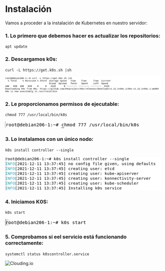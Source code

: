 # Instalación

Vamos a proceder a la instalación de Kubernetes en nuestro servidor:

### 1. Lo primero que debemos hacer es actualizar los repositorios:

```
apt update
```

### 2. Descargamos k0s:

```
curl -L https://get.k0s.sh |sh
```
![Descargak0s](https://github.com/juanglez01/K0S/blob/3619ff4ecabace088040c3e6e0578486955ae19c/Imagenes/descargak0s.png)

### 2. Le proporcionamos permisos de ejecutable:

```
chmod 777 /usr/local/bin/k0s
```
![Permisosk0s](https://github.com/juanglez01/K0S/blob/c43e5e1fbc970a7f57c42a69e2acb44697482646/Imagenes/permisosk0s.png)

### 3. Lo instalamos con un único nodo:

```
k0s install controller --single
```
![k0snodos](https://github.com/juanglez01/K0S/blob/9aac6a19fc9a1e5d72baf08e4e36a50d346ddfe5/Imagenes/k0snodos.png)

### 4. Iniciamos K0S:

```
k0s start
```
![k0sstart](https://github.com/juanglez01/K0S/blob/558447cf9304979f2076a19f3d431ac521967dd4/Imagenes/k0sstart.png)

### 5. Comprobamos si eel servicio está funcionando correctamente:

```
systemctl status k0scontroller.service
```
![Clouding.io]()
